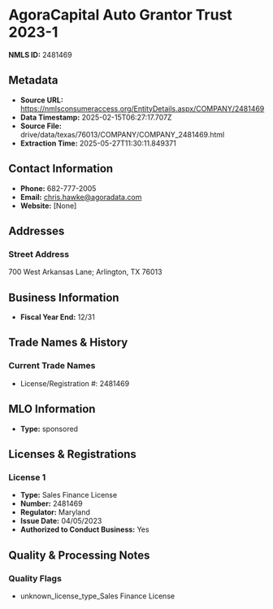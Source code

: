 # AgoraCapital Auto Grantor Trust 2023-1

**NMLS ID:** 2481469

## Metadata
- **Source URL:** https://nmlsconsumeraccess.org/EntityDetails.aspx/COMPANY/2481469
- **Data Timestamp:** 2025-02-15T06:27:17.707Z
- **Source File:** drive/data/texas/76013/COMPANY/COMPANY_2481469.html
- **Extraction Time:** 2025-05-27T11:30:11.849371

## Contact Information
- **Phone:** 682-777-2005
- **Email:** chris.hawke@agoradata.com
- **Website:** [None]

## Addresses
### Street Address
700 West Arkansas Lane; Arlington, TX 76013

## Business Information
- **Fiscal Year End:** 12/31

## Trade Names & History
### Current Trade Names
- License/Registration #: 2481469

## MLO Information
- **Type:** sponsored

## Licenses & Registrations

### License 1
- **Type:** Sales Finance License
- **Number:** 2481469
- **Regulator:** Maryland
- **Issue Date:** 04/05/2023
- **Authorized to Conduct Business:** Yes

## Quality & Processing Notes
### Quality Flags
- unknown_license_type_Sales Finance License
